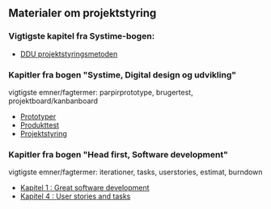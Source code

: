 <h2>Materialer om projektstyring</h2>

### Vigtigste kapitel fra Systime-bogen:
- [DDU projektstyringsmetoden](https://ddu.systime.dk/?id=271)    
### Kapitler fra bogen "Systime, Digital design og udvikling" 
vigtigste emner/fagtermer: parpirprototype, brugertest, projektboard/kanbanboard 
- [Prototyper](https://ddu.systime.dk/?id=238)
- [Produkttest](https://ddu.systime.dk/?id=142)
- [Projektstyring](https://ddu.systime.dk/?id=190)
### Kapitler fra bogen "Head first, Software development"
vigtigste emner/fagtermer: iterationer, tasks, userstories, estimat, burndown
- [Kapitel 1 : Great software development](HFSD_Chp1.pdf)
- [Kapitel 4 : User stories and tasks](HFSD_Chp4.pdf)

